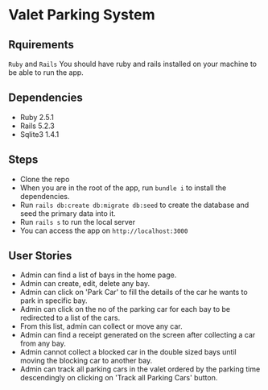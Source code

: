 # Valet Parking System

## Rquirements
`Ruby` and `Rails`
 You should have ruby and rails installed on your machine to be able to run the app.

## Dependencies
- Ruby 2.5.1
- Rails 5.2.3
- Sqlite3 1.4.1

## Steps
- Clone the repo
- When you are in the root of the app, run `bundle i` to install the dependencies.
- Run `rails db:create db:migrate db:seed` to create the database and seed the primary data into it.
- Run `rails s` to run the local server
- You can access the app on `http://localhost:3000`

## User Stories
- Admin can find a list of bays in the home page.
- Admin can create, edit, delete any bay.
- Admin can click on 'Park Car' to fill the details of the car he wants to park in specific bay.
- Admin can click on the no of the parking car for each bay to be redirected to a list of the cars.
- From this list, admin can collect or move any car.
- Admin can find a receipt generated on the screen after collecting a car from any bay.
- Admin cannot collect a blocked car in the double sized bays until moving the blocking car to another bay.
- Admin can track all parking cars in the valet ordered by the parking time descendingly on clicking on 'Track all Parking Cars' button.